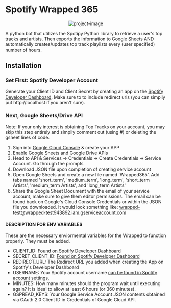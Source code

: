# Spotify Wrapped 365 

<p align="center"><img src="https://socialify.git.ci/sazncode/Spotify-Wrapped365/image?description=1&amp;descriptionEditable=Top%20Tracks%20%26%20Artists%20-%20Wrapped%20365%2FYear&amp;font=Inter&amp;language=1&amp;name=1&amp;owner=1&amp;pattern=Charlie%20Brown&amp;stargazers=1&amp;theme=Dark" alt="project-image"></p>
A python bot that utilizes the Spotipy Python library to retrieve a user's top tracks and artists. Then exports the information to Google Sheets AND automatically creates/updates top track playlists every (user specified) number of hours. 

## Installation

### Set First: Spotify Developer Account
Generate your Client ID and Client Secret by creating an app on the [Spotify Developer Dashboard](https://developer.spotify.com/dashboard/). Make sure to to include redirect urls (you can simpily put http://localhost if you aren't sure). 

### Next, Google Sheets/Drive API

Note: 
If your only interest is obtaining Top Tracks on your account, you may skip this step entirely and simpily comment out (using #) or deleting the gsheet lines of code.

1. Sign into [Google Cloud Console](https://console.cloud.google.com/) & create your APP
2. Enable Google Sheets and Google Drive APIs
3. Head to API & Services -> Credentials ->  Create Credentials -> Service Account. Go through the prompts
4. Download JSON file upon completion of creating service account
5. Open Google Sheets and create a new file named 'Wrapped365'. Add tabs named 'short_term', 'medium_term', 'long_term', 'short_term Artists', 'medium_term Artists', and 'long_term Artists'
6. Share the Google Sheet Document with the email of your service account, make sure to give them editor permissions. The email can be found back on Google's Cloud Console Credentials or within the JSON file you downloaded. It would look something like: wrapped-test@wrapped-test943892.iam.gserviceaccount.com

#### DESCRIPTION FOR ENV VARIABLES
These are the necessary enviormental variables for the Wrapped to function properly. They must be added.
- CLIENT_ID: [Found on Spotify Developer Dashboard](https://developer.spotify.com/dashboard/)
- SECRET_CLIENT_ID: [Found on Spotify Developer Dashboard](https://developer.spotify.com/dashboard/)
- REDIRECT_URL: The Redirect URL you added when creating the App on Spotify's Developer Dashboard
- USERNAME: Your Spotify account username [can be found in Spotify account settings.]([https://developer.spotify.com/dashboard/](https://www.spotify.com/us/account/overview/?utm_source=spotify&utm_medium=menu&utm_campaign=your_account))
- MINUTES: How many minutes should the program wait until executing again? It is ideal to allow at least 6 hours (or 360 minutes).
- GSPREAD_KEYS: Your Google Service Account JSON contents obtained via OAuth 2.0 Client ID in Credentials of Google Cloud API.
